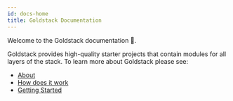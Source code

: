 ```yaml
---
id: docs-home
title: Goldstack Documentation
---
```


Welcome to the Goldstack documentation 👋.

Goldstack provides high-quality starter projects that contain modules for all layers of the stack. To learn more about Goldstack please see:

- [About](./docs/goldstack/about)
- [How does it work](./docs/goldstack/how-does-it-work)
- [Getting Started](./docs/goldstack/getting-started)

